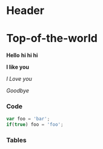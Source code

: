 # Header
# Top-of-the-world
**Hello**
**hi hi hi**

**I like you**

*I Love you*

*Goodbye*

### Code
```javascript
var foo = 'bar';
if(true) foo = 'foo';
```
### Tables
